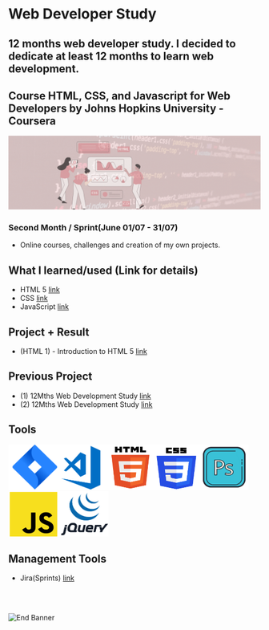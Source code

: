 # Web Developer Study
## 12 months web developer study. I decided to dedicate at least 12 months to learn web development.
## Course HTML, CSS, and Javascript for Web Developers by Johns Hopkins University - Coursera

![Begin Banner](/Documentation/top-1200x350.gif)

### Second Month / Sprint(June 01/07 - 31/07)
* Online courses, challenges and creation of my own projects.

## What I learned/used (Link for details)
* HTML 5 [link](https://github.com/pittyh6/JohnsHopkinsUni_html-css-and-Javascript-for-Web-Developers_2-12Mths-WebDevStudy-2022-2023/blob/master/learnedHTML.md)
* CSS [link](https://github.com/pittyh6/JohnsHopkinsUni_html-css-and-Javascript-for-Web-Developers_2-12Mths-WebDevStudy-2022-2023/blob/master/learnedCSS.md)
* JavaScript [link](https://github.com/pittyh6/JohnsHopkinsUni_html-css-and-Javascript-for-Web-Developers_2-12Mths-WebDevStudy-2022-2023/blob/master/learnedJAVASCRIPT.md)
<!-- 
* NPM [link](https://github.com/pittyh6/JohnsHopkinsUni_html-css-and-Javascript-for-Web-Developers_2-12Mths-WebDevStudy-2022-2023/blob/master/learnedNPM.md)
* JQuery [link](https://github.com/pittyh6/JohnsHopkinsUni_html-css-and-Javascript-for-Web-Developers_2-12Mths-WebDevStudy-2022-2023/blob/master/learnedJQuery.md)
* JavaScript ES6/ES2015 [link](https://github.com/pittyh6/JohnsHopkinsUni_html-css-and-Javascript-for-Web-Developers_2-12Mths-WebDevStudy-2022-2023/blob/master/learnedES6-ES2015.md)
*/
-->
## Project + Result
* (HTML 1) - Introduction to HTML 5 [link]()


## Previous Project
* (1) 12Mths Web Development Study [link](https://github.com/pittyh6/1-12Mths-WebDevelopmentStudy-2022-2023)
* (2) 12Mths Web Development Study [link](https://github.com/pittyh6/2-12Mths-WebDevelopmentStudy-2022-2023)


## Tools
<img src= Documentation/jira.png  height="90" width="100" ><img src= Documentation/vscode.png  height="90" width="100"><img src= Documentation/html.png  height="90" width="90"><img src= Documentation/css.png  height="90" width="90"><img src= Documentation/photoshop.png  height="90" width="100"><img src= Documentation/js.png  height="90" width="100"><img src= Documentation/jquery.png  height="90" width="100">

## Management Tools
* Jira(Sprints) [link](https://github.com/pittyh6/JohnsHopkinsUni_html-css-and-Javascript-for-Web-Developers_2-12Mths-WebDevStudy-2022-2023/tree/master/Sprint)

<br>
<br>

![End Banner](/Documentation/botton-1200x350.gif)